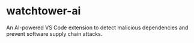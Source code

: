 # watchtower-ai
An AI-powered VS Code extension to detect malicious dependencies and prevent software supply chain attacks.
